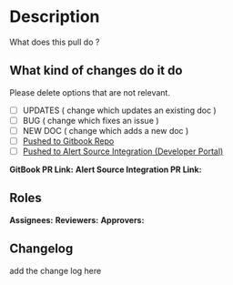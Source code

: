 # Description 

What does this pull do ?

## What kind of changes do it do

Please delete options that are not relevant.

- [ ] UPDATES ( change which updates an existing doc )
- [ ] BUG ( change which fixes an issue )
- [ ] NEW DOC ( change which adds a new doc )
- [ ] [Pushed to Gitbook Repo](https://github.com/SquadcastHub/Gitbook)
- [ ] [Pushed to Alert Source Integration (Developer Portal)](https://github.com/SquadcastHub/Alert-Source-Integration)

**GitBook PR Link:**
**Alert Source Integration PR Link:**

## Roles

**Assignees:**
**Reviewers:**
**Approvers:**

## Changelog

add the change log here
